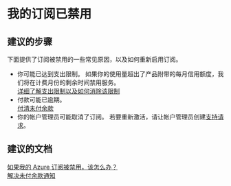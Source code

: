<properties
    pageTitle="我的订阅已禁用"
    description="我的订阅已禁用"
    service="azure-billing"
    resource="billing"
    authors="kasparks"
    displayOrder="5"
    selfHelpType="resource"
    supportTopicIds=""
    resourceTags=""
    productPesIds=""
    cloudEnvironments="public"
/>


# 我的订阅已禁用

## **建议的步骤**
下面提供了订阅被禁用的一些常见原因，以及如何重新启用订阅。

* 你可能已达到支出限制。 如果你的使用量超出了产品附带的每月信用额度，我们将在计费月份的剩余时间禁用服务。<br>
[详细了解支出限制以及如何消除该限制](https://azure.microsoft.com/pricing/spending-limits/)
* 付款可能已逾期。<br>
[付清未付余款](https://azure.microsoft.com/documentation/articles/billing-azure-subscription-past-due-balance/)
* 你的帐户管理员可能取消了订阅。 若要重新激活，请让帐户管理员创建[支持请求](data-blade:Microsoft_Azure_Support.NewSupportRequestBlade)。

## **建议的文档**
[如果我的 Azure 订阅被禁用，该怎么办？](https://azure.microsoft.com/documentation/articles/billing-subscription-become-disable/)<br>
[解决未付余款通知](https://azure.microsoft.com/documentation/articles/billing-azure-subscription-past-due-balance/)



<!--HONumber=Jun16_HO4-->


